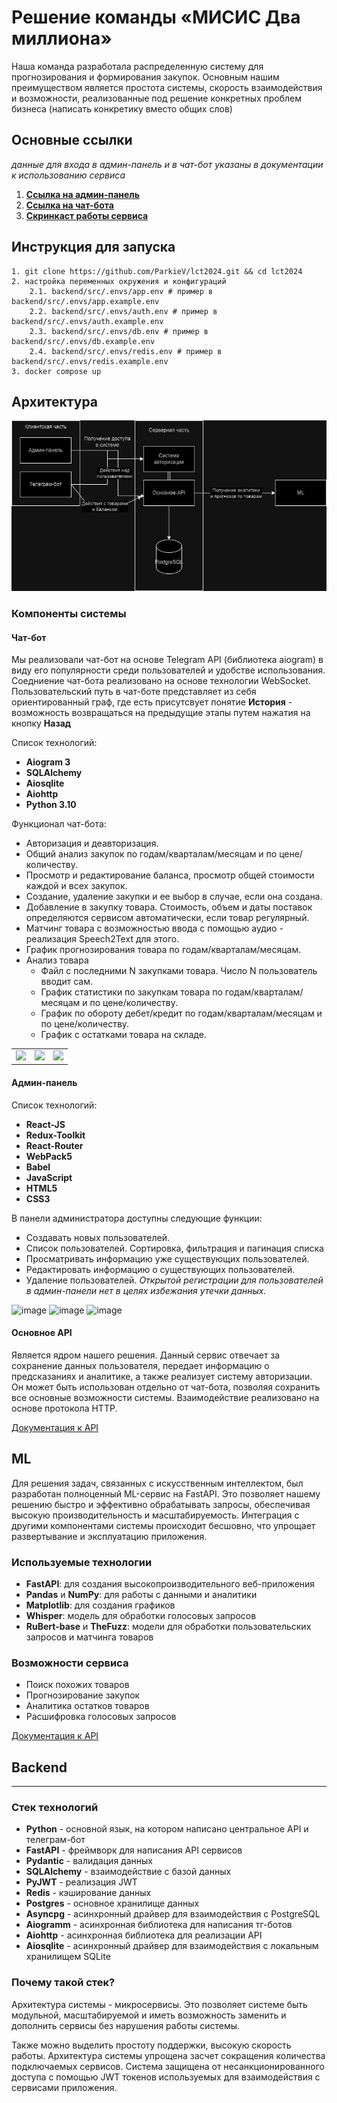 
# Решение команды «МИСИС Два миллиона»

Наша команда разработала распределенную систему для прогнозирования и формирования закупок. Основным нашим преимуществом является простота системы, скорость взаимодействия и возможности, реализованные под решение конкретных проблем бизнеса (написать конкретику вместо общих слов)

## Основные ссылки

*данные для входа в админ-панель и в чат-бот указаны в документации к использованию сервиса*
1. [**Ссылка на админ-панель**](https://purchasing-assistant.itatmisis.ru/#)
2. [**Ссылка на чат-бота**](https://t.me/Purchasing_Assistant_bot)
3. [**Скринкаст работы сервиса**](#)

## Инструкция для запуска
```
1. git clone https://github.com/ParkieV/lct2024.git && cd lct2024
2. настройка переменных окружения и конфигураций
    2.1. backend/src/.envs/app.env # пример в backend/src/.envs/app.example.env
    2.2. backend/src/.envs/auth.env # пример в backend/src/.envs/auth.example.env
    2.3. backend/src/.envs/db.env # пример в backend/src/.envs/db.example.env
    2.4. backend/src/.envs/redis.env # пример в backend/src/.envs/redis.example.env
3. docker compose up
```

## Архитектура

![Картинка архитектуры системы](/images/system_architecture.png)

### Компоненты системы

#### Чат-бот

Мы реализовали чат-бот на основе Telegram API (библиотека aiogram) в виду его популярности среди пользователей и удобстве использования. Соедниение чат-бота реализовано на основе технологии WebSocket.
Пользовательский путь в чат-боте представляет из себя ориентированный граф, где есть присутсвует понятие **История** - возможность возвращаться на предыдущие этапы путем нажатия на кнопку **Назад**

Список технологий:
- **Aiogram 3**
- **SQLAlchemy**
- **Aiosqlite**
- **Aiohttp**
- **Python 3.10**

Функционал чат-бота:
- Авторизация и деавторизация.
- Общий анализ закупок по годам/кварталам/месяцам и по цене/количеству.
- Просмотр и редактирование баланса, просмотр общей стоимости каждой и всех закупок.
- Создание, удаление закупки и ее выбор в случае, если она создана.
- Добавление в закупку товара. Стоимость, объем и даты поставок определяются сервисом автоматически, если товар регулярный.
- Матчинг товара с возможностью ввода с помощью аудио - реализация Speech2Text для этого. 
- График прогнозирования товара по годам/кварталам/месяцам.
- Анализ товара
  - Файл с последними N закупками товара. Число N пользователь вводит сам.
  - График статистики по закупкам товара по годам/кварталам/месяцам и по цене/количеству.
  - График по обороту дебет/кредит по годам/кварталам/месяцам и по цене/количеству.
  - График с остатками товара на складе.

||||
|-|-|-|
|![](https://github.com/ParkieV/lct2024/assets/61056244/4f9ab7ea-b43b-4420-b7cd-5dbf9d955666)|![](https://github.com/ParkieV/lct2024/assets/61056244/483381e0-994b-4adb-a533-3e0509ef9078)|![](https://github.com/ParkieV/lct2024/assets/61056244/877ddd42-0d58-487d-b2a9-39074f1ff169)|


#### Админ-панель

Список технологий:
- **React-JS**
- **Redux-Toolkit**
- **React-Router**
- **WebPack5**
- **Babel**
- **JavaScript**
- **HTML5**
- **CSS3**

В панели администратора доступны следующие функции:
- Создавать новых пользователей.
- Список пользователей. Сортировка, фильтрация и пагинация списка
- Просматривать информацию уже существующих пользователей.
- Редактировать информацию о существующих пользователей.
- Удаление пользователей.
*Открытой регистрации для пользователей в админ-панели нет в целях избежания утечки данных.*

![image](https://github.com/ParkieV/lct2024/assets/61056244/4d70d318-cd90-44e9-8d0b-c617f56d0a9d)
![image](https://github.com/ParkieV/lct2024/assets/61056244/c3997991-a417-4045-b095-a470d86f10be)
![image](https://github.com/ParkieV/lct2024/assets/61056244/b7332e68-78d7-4d0c-8d66-58d5da545268)



#### Основное API

Является ядром нашего решения. Данный сервис отвечает за сохранение данных пользователя, передает информацию о предсказаниях и аналитике, а также реализует систему авторизации. Он может быть использован отдельно от чат-бота, позволяя сохранить все основные возможности системы. Взаимодействие реализовано на основе протокола HTTP.

[Документация к API](https://purchasing-assistant.itatmisis.ru/api/docs)


## ML

Для решения задач, связанных с искусственным интеллектом, был разработан полноценный ML-сервис на FastAPI. Это позволяет нашему решению быстро и эффективно обрабатывать запросы, обеспечивая высокую производительность и масштабируемость. Интеграция с другими компонентами системы происходит бесшовно, что упрощает развертывание и эксплуатацию приложения.


### Используемые технологии

* **FastAPI**: для создания высокопроизводительного веб-приложения
* **Pandas** и **NumPy**: для работы с данными и аналитики
* **Matplotlib**: для создания графиков
* **Whisper**: модель для обработки голосовых запросов
* **RuBert-base** и **TheFuzz**: модели для обработки пользовательских запросов и матчинга товаров

### Возможности сервиса

* Поиск похожих товаров
* Прогнозирование закупок
* Аналитика остатков товаров
* Расшифровка голосовых запросов


[Документация к API](https://purchasing-assistant.itatmisis.ru/api_ml/docs)

## Backend
---
### Стек технологий
* **Python** - основной язык, на котором написано центральное API и телеграм-бот
* **FastAPI** - фреймворк для написания API сервисов
* **Pydantic** - валидация данных
* **SQLAlchemy** - взаимодействие с базой данных
* **PyJWT** - реализация JWT
* **Redis** - кэширование данных
* **Postgres** - основное хранилище данных
* **Asyncpg** - асинхронный драйвер для взаимодействия с PostgreSQL
* **Aiogramm** - асинхронная библиотека для написания тг-ботов
* **Aiohttp** - асинхронная библиотека для реализации API
* **Aiosqlite** - асинхронный драйвер для взаимодействия с локальным хранилищем SQLite
### Почему такой стек?
Архитектура системы - микросервисы. Это позволяет системе быть модульной, масштабируемой и иметь возможность заменить и дополнить сервисы без нарушения работы системы.

Также можно выделить простоту поддержки, высокую скорость работы. Архитектура системы упрощена засчет сокращения количества подключаемых сервисов. Система защищена от несанкционированного доступа с помощью JWT токенов используемых для взаимодействия с сервисами приложения.

